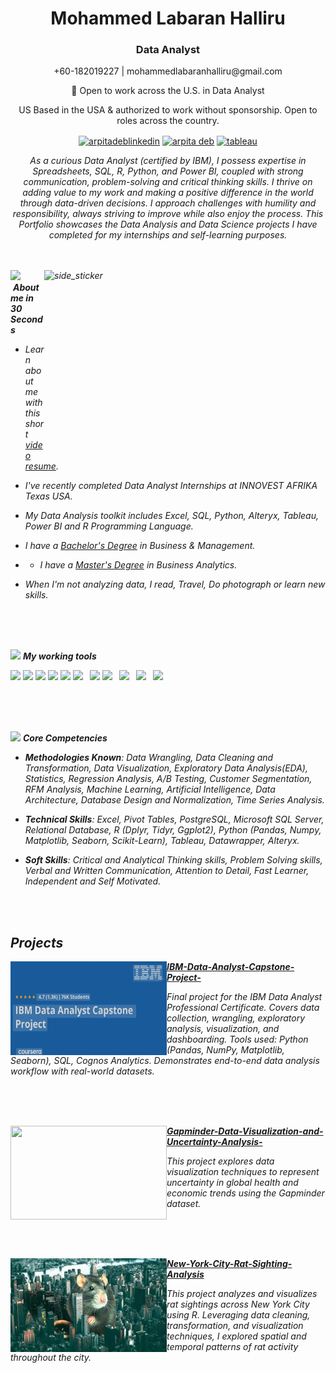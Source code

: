 
<p align="center">

</p>
<h1 align="center"> Mohammed Labaran Halliru </h1>
<h3 align="center"> Data Analyst </h3>
<p align="center">+60-182019227 | mohammedlabaranhalliru@gmail.com </p>

<p align="center">🎯 Open to work across the U.S. in Data Analyst</p>

<p align="center"> US Based in the USA & authorized to work without sponsorship. Open to roles across the country.</p>
<p align="center">
<a href="https://www.linkedin.com/in/mohammed-labaran-halliru/" target="blank"><img align="center" src="https://pngimg.com/uploads/linkedIn/linkedIn_PNG7.png" alt="arpitadeblinkedin" height="40" width="40" /></a>
<a href="[https://kaggle.com/arpitadeb1999](https://www.kaggle.com/mohammedhalliru)" target="blank"><img align="center" src="https://cdn4.iconfinder.com/data/icons/logos-and-brands/512/189_Kaggle_logo_logos-1024.png" alt="arpita deb" height="30" width="50" /></a>
<a href="https://public.tableau.com/app/profile/mohammed.halliru/vizzes" target="blank"><img align="center" src="https://dwglogo.com/wp-content/uploads/2016/07/1300px_Tableau_Software_logo-1024x704.png" alt="tableau" height="50" width="60" /></a>

</p>
</p>

<p align="center">
  <em>
 As a curious Data Analyst (certified by IBM), I possess expertise in Spreadsheets, SQL, R, Python, and Power BI, coupled with strong communication, problem-solving and critical thinking skills. I thrive on adding value to my work and making a positive difference in the world through data-driven decisions. I approach challenges with humility and responsibility, always striving to improve while also enjoy the process. This Portfolio showcases the Data Analysis and Data Science projects I have completed for my internships and self-learning purposes.
<br><br><br>

</p>
<img align="right" width=450px height=300px alt="side_sticker" src="https://cdn.dribbble.com/users/43762/screenshots/1193020/line-graph-dribbbble.gif"/>

<img src="https://th.bing.com/th/id/R.27f7f575bd5a02e3a1558deb59538a4c?rik=Y7LSHv%2b5dNc9aQ&riu=http%3a%2f%2fs2.favim.com%2forig%2f150909%2fart-artwork-beautiful-black-and-white-Favim.com-3265813.gif&ehk=bIfYDmT4tvZl6Db0%2fxTh5Vr5%2bL5STh%2bajcRL6AGE5HE%3d&risl=&pid=ImgRaw&r=0" width="50px">&nbsp;***About me in 30 Seconds***

* Learn about me with this short [video resume]().

* I've recently completed Data Analyst Internships at INNOVEST AFRIKA Texas USA.
  
* My Data Analysis toolkit includes Excel, SQL, Python, Alteryx, Tableau, Power BI and R Programming Language.
  
* I have a [Bachelor's Degree](https://drive.google.com/file/d/1pVwHnOhrnSfkn_r5hXM8lVKNhLj3KxNY/view?usp=drive_link) in Business & Management.
  
* * I have a [Master's Degree](https://drive.google.com/file/d/1WkLv_BWG0xSA8OKGD8dcVdWza8y64Qm5/view?usp=drive_link) in Business Analytics.

* When I'm not analyzing data, I read, Travel, Do photograph or learn new skills.
  
<br><br><br>

<img src="https://th.bing.com/th/id/R.27f7f575bd5a02e3a1558deb59538a4c?rik=Y7LSHv%2b5dNc9aQ&riu=http%3a%2f%2fs2.favim.com%2forig%2f150909%2fart-artwork-beautiful-black-and-white-Favim.com-3265813.gif&ehk=bIfYDmT4tvZl6Db0%2fxTh5Vr5%2bL5STh%2bajcRL6AGE5HE%3d&risl=&pid=ImgRaw&r=0" width="50px">&nbsp;***My working tools***
<p align="left">
<code><img width = "100" src="https://www.vectorlogo.zone/logos/microsoft_powerbi/microsoft_powerbi-ar21.svg"></code>
<code><img  width="50" src="https://th.bing.com/th/id/OIP.ZoqKs96cGI7oDM6AxUR5AgHaHa?pid=ImgDet&rs=1"></code>
<code><img width="50" src="https://www.vectorlogo.zone/logos/r-project/r-project-icon.svg"></code>
<code><img width="75" src="https://e7.pngegg.com/pngimages/515/909/png-clipart-microsoft-sql-server-computer-servers-database-microsoft-microsoft-sql-server-server-computer.png"></code>
<code><img width="75" src="https://www.vectorlogo.zone/logos/python/python-ar21.svg"></code>
<code><img height="50" src="https://www.vectorlogo.zone/logos/jupyter/jupyter-ar21.svg"> </code>
<code><img width="130" src="https://upload.vectorlogo.zone/logos/tableau/images/113a311a-6d5d-4b7e-9193-79807e4844e3.svg"></code>
<code><img height="50" src="https://www.vectorlogo.zone/logos/numpy/numpy-ar21.svg"> </code>
<code><img height="50" src="https://www.vectorlogo.zone/logos/canva/canva-ar21.svg"> </code>
<code><img height="50" src="https://www.vectorlogo.zone/logos/gnu_bash/gnu_bash-ar21.svg"> </code>
<code><img height="50" src="https://www.vectorlogo.zone/logos/postgresql/postgresql-ar21.svg"> </code>
</p>
<br><br><br>

<img src="https://th.bing.com/th/id/R.27f7f575bd5a02e3a1558deb59538a4c?rik=Y7LSHv%2b5dNc9aQ&riu=http%3a%2f%2fs2.favim.com%2forig%2f150909%2fart-artwork-beautiful-black-and-white-Favim.com-3265813.gif&ehk=bIfYDmT4tvZl6Db0%2fxTh5Vr5%2bL5STh%2bajcRL6AGE5HE%3d&risl=&pid=ImgRaw&r=0" width="50px">&nbsp;***Core Competencies***
<p align="left"/>

  * **Methodologies Known**: Data Wrangling, Data Cleaning and Transformation, Data Visualization, Exploratory Data Analysis(EDA), Statistics, Regression Analysis, A/B Testing, Customer Segmentation, RFM Analysis, Machine Learning, Artificial Intelligence, Data Architecture, Database Design and Normalization, Time Series Analysis.

  * **Technical Skills**: Excel, Pivot Tables, PostgreSQL, Microsoft SQL Server, Relational Database, R (Dplyr, Tidyr, Ggplot2), Python (Pandas, Numpy, Matplotlib, Seaborn, Scikit-Learn), Tableau, Datawrapper, Alteryx.

  * **Soft Skills**: Critical and Analytical Thinking skills, Problem Solving skills, Verbal and Written Communication, Attention to Detail, Fast Learner, Independent and Self Motivated. 
</p>
<br><br>

## Projects

<img align="left" width="250" height="150" src="https://github.com/mohammedlhalliru/mohammedlabaranhalliru-mohammedlabaranhalliru/blob/main/assets/IBM%20Logo.jpg"> **[IBM-Data-Analyst-Capstone-Project-
](https://github.com/mohammedlhalliru/IBM-Data-Analyst-Capstone-Project-)**
</p> Final project for the IBM Data Analyst Professional Certificate. Covers data collection, wrangling, exploratory analysis, visualization, and dashboarding. Tools used: Python (Pandas, NumPy, Matplotlib, Seaborn), SQL, Cognos Analytics. Demonstrates end-to-end data analysis workflow with real-world datasets.
</p>
<br><br><br>

<img align="left" width="250" height="150" src="https://github.com/mohammedlhalliru/mohammedlhallirubackup/blob/main/assets/R-programming.png"> **[Gapminder-Data-Visualization-and-Uncertainty-Analysis-
](https://github.com/mohammedlhalliru/Gapminder-Data-Visualization-and-Uncertainty-Analysis)**
</p> This project explores data visualization techniques to represent uncertainty in global health and economic trends using the Gapminder dataset.
</p>
<br><br><br>

<img align="left" width="250" height="150" src="https://github.com/mohammedlhalliru/New-York-City-Rat-Sighting-Analysis/blob/main/Rats.jfif"> **[New-York-City-Rat-Sighting-Analysis ](https://github.com/mohammedlhalliru/New-York-City-Rat-Sighting-Analysis)**
</p> This project analyzes and visualizes rat sightings across New York City using R. Leveraging data cleaning, transformation, and visualization techniques, I explored spatial and temporal patterns of rat activity throughout the city.
</p>
<br><br><br>



<!--
**mohammedlhalliru/mohammedlhalliru** is a ✨ _special_ ✨ repository because its `README.md` (this file) appears on your GitHub profile.

Here are some ideas to get you started:

- 🔭 I’m currently working on ...
- 🌱 I’m currently learning ...
- 👯 I’m looking to collaborate on ...
- 🤔 I’m looking for help with ...
- 💬 Ask me about ...
- 📫 How to reach me: ...
- 😄 Pronouns: ...
- ⚡ Fun fact: ...
-->
